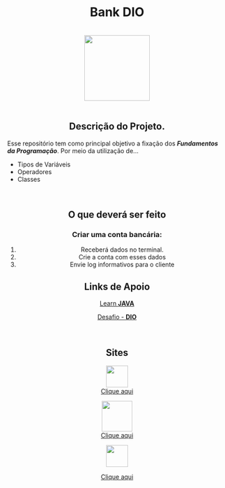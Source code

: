 <h1 align="center">Bank DIO</h1>
<div align="center">
<br>
    <img src="https://hermes.digitalinnovation.one/assets/diome/logo-full.svg" width="150">
    <!--<img src="https://www.jordanlima.dev/public/img/logo.png" width="150">-->
</div>
<br>
<h2 align="center">Descrição do Projeto.</h2>
<p>Esse repositório tem como principal objetivo a fixação dos <strong><em>Fundamentos da Programação</em></strong>. Por meio da utilização de...</p>
<ul>
    <li>Tipos de Variáveis</li>
    <li>Operadores</li>
    <li>Classes</li>
</ul>
<br>
<h2 align="center">O que deverá ser feito</h2>

<div align="center">
    <h3>Criar uma conta bancária: </h3>
    <ol>
        <li>Receberá dados no terminal.</li>
        <li>Crie a conta com esses dados</li>
        <li>Envie log informativos para o cliente</li>
    </ol>
</div>

<h2 align="center">Links de Apoio</h2>
<a href="https://dev.java/learn/"><p align="center">Learn <strong>JAVA</strong></p></a>
<a href="https://github.com/digitalinnovationone/trilha-java-basico/tree/main/desafios/sintaxe"><p align="center">Desafio - <strong>DIO</strong></p></a>
<br>

<h2 align="center">Sites</h2>
<a href="https://dio.me"><p align="center"><img src="https://hermes.digitalinnovation.one/assets/diome/logo-full.svg" width="50"><br>Clique aqui</p></a>
<a href="https://dev.java/"><p align="center"><img src="https://dev.java/assets/images/java-logo-vector.png" width="70"><br>Clique aqui</p></a>
<div align="center"><img src="https://github.com/Jordan-Lima/Bank-DIO/assets/60404264/f611999a-c83f-42d2-b73e-5dd34dffb5bd" width="50"><br><a href="https://jordanlima.dev"><p>Clique aqui</p></a></div>
